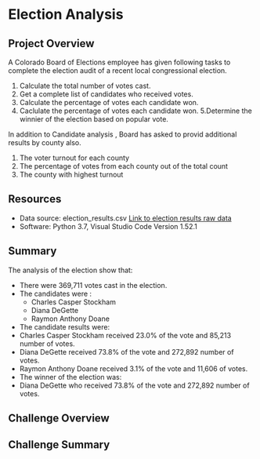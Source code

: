 # Election Analysis

## Project Overview
A Colorado Board of Elections employee has given following tasks to complete the election audit of a recent local congressional election.

1. Calculate the total number of votes cast.
2. Get a complete list of candidates who received votes.
3. Calculate the percentage of votes each candidate won.
4. Caclulate the percentage of votes each candidate won.
5.Determine the winnier of the election based on popular vote.

In addition to Candidate analysis , Board has asked to provid additional results by county also.
1. The voter turnout for each county
2. The percentage of votes from each county out of the total count
3. The county with highest turnout

## Resources
- Data source: election_results.csv [Link to election results raw data](Resources/election_results.csv)
- Software: Python 3.7, Visual Studio Code Version 1.52.1

## Summary
The analysis of the election show that:
- There were 369,711 votes cast in the election.
- The candidates were :
  - Charles Casper Stockham
  - Diana DeGette
  - Raymon Anthony Doane
 - The candidate results were:
  - Charles Casper Stockham received 23.0% of the vote and 85,213 number of votes.
  - Diana DeGette received 73.8% of the vote and 272,892 number of votes.
  - Raymon Anthony Doane received 3.1% of the vote and 11,606 of votes.
 - The winner of the election was:
  - Diana DeGette who received 73.8% of the vote and 272,892 number of votes.
 
 ## Challenge Overview
 
 ## Challenge Summary
 
